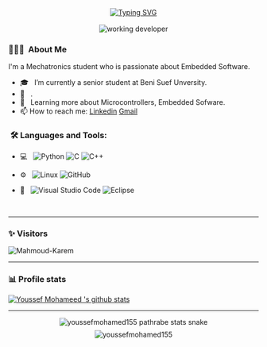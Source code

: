 
<p align='center' style='margin: 16px 4px 8px;'>
<a href="https://git.io/typing-svg"><img src="https://readme-typing-svg.herokuapp.com?font=Fira+Code&weight=200&size=15&duration=5117&pause=1169&color=2D9596&background=B757FF00&center=true&vCenter=true&multiline=true&random=false&width=435&lines=Welcome+to+my+GitHub+Profile;I+am+a+passionate+Embedded+System+from+Egypt" alt="Typing SVG" /></a>
</p>

<p align='center' style='margin: 16px 4px 8px;'>
    <img src="./assets/dev-working_rounded.gif" alt="working developer">
</p>

<h3> 👨🏻‍💻 &nbsp;About Me </h3>

I'm a Mechatronics student who is passionate about Embedded Software.

- 🎓 &nbsp; I’m currently a senior student at Beni Suef Unversity.
- 💼 &nbsp; .
- 🌱 &nbsp; Learning more about Microcontrollers, Embedded Sofware. 
- 📫 How to reach me: [Linkedin](https://www.linkedin.com/in/youssef-mohammad-55404a267/) [Gmail](youssefmohammad155@gmail.com
)

<h3>  &nbsp;🛠️ Languages and Tools:</h3>


- 💻 &nbsp;
![Python](https://img.shields.io/badge/-Python-333333?style=flat&logo=python)
![C](https://img.shields.io/badge/-C-black?style=flat-square&logo=c)
![C++](https://img.shields.io/badge/-C++-333333?style=flat&logo=C%2B%2B&logoColor=00599C)

- ⚙️ &nbsp;
![Linux](https://img.shields.io/badge/-Linux-333333?style=flat&logo=Linux&logoColor=FCC624)
![GitHub](https://img.shields.io/badge/-GitHub-333333?style=flat&logo=github)
  

- 🔧 &nbsp;
![Visual Studio Code](https://img.shields.io/badge/-Visual%20Studio%20Code-333333?style=flat&logo=visual-studio-code&logoColor=007ACC)
![Eclipse](https://img.shields.io/badge/-Eclipse-333333?style=flat&logo=eclipse-ide&logoColor=2C2255)

  
<br/>

---------------------------------------------------------------------------------------------------------------------------------------------------------------------------------
### ✨ Visitors 

<p align="left"> <img src="https://komarev.com/ghpvc/?username=Mahmoud-Karem" alt="Mahmoud-Karem" /> </p>

---------------------------------------------------------------------------------------------------------------------------------------------------------------------------------

### 📊 Profile stats

[![Youssef Mohameed 's github stats](https://github-readme-stats.vercel.app/api?username=youssefmohamed155&show_icons=true&title_color=fff&icon_color=79ff97&text_color=9f9f9f&bg_color=151515)](https://github.com/youssefmohamed155/github-readme-stats)

---------------------------------------------------------------------------------------------------------------------------------------------------------------------------------


<p align="center" style='margin: 8px 4px;'>
    <img src="https://github.com/youssefmohamed155/youssefmohamed155/blob/output/github-contribution-grid-snake-dark.svg" alt="youssefmohamed155 pathrabe stats snake" />
</p>

<p align="center" style='margin: 8px 4px;'>
    <img src="./assets/sunrise.jpeg?sanitize=true" alt="youssefmohamed155" />
</p>
